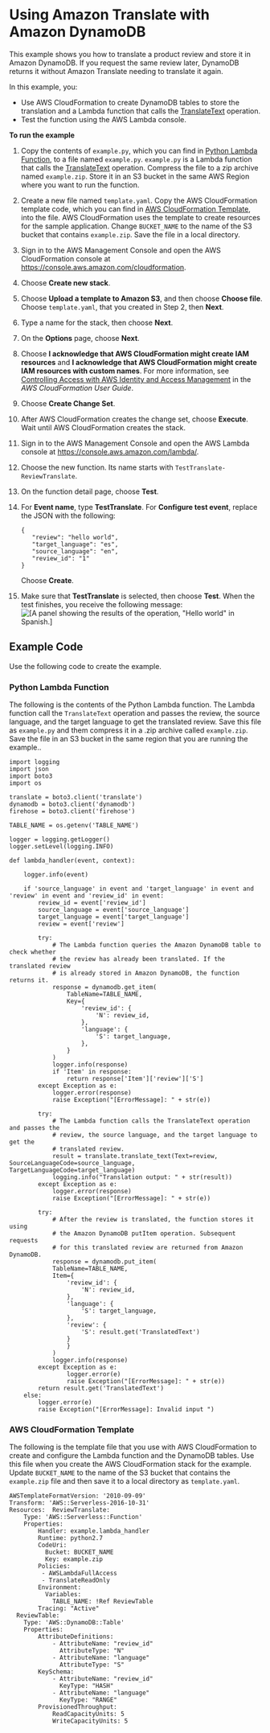 # Using Amazon Translate with Amazon DynamoDB<a name="examples-ddb"></a>

This example shows you how to translate a product review and store it in Amazon DynamoDB\. If you request the same review later, DynamoDB returns it without Amazon Translate needing to translate it again\. 

In this example, you:
+ Use AWS CloudFormation to create DynamoDB tables to store the translation and a Lambda function that calls the [TranslateText](API_TranslateText.md) operation\.
+ Test the function using the AWS Lambda console\.

**To run the example**

1.  Copy the contents of `example.py`, which you can find in [Python Lambda Function](#examples-ddb-code-lambda), to a file named `example.py`\. `example.py` is a Lambda function that calls the [TranslateText](API_TranslateText.md) operation\. Compress the file to a zip archive named `example.zip`\. Store it in an S3 bucket in the same AWS Region where you want to run the function\. 

1. Create a new file named `template.yaml`\. Copy the AWS CloudFormation template code, which you can find in [AWS CloudFormation Template](#examples-ddb-code-yaml), into the file\. AWS CloudFormation uses the template to create resources for the sample application\. Change `BUCKET_NAME` to the name of the S3 bucket that contains `example.zip`\. Save the file in a local directory\. 

1. Sign in to the AWS Management Console and open the AWS CloudFormation console at [https://console\.aws\.amazon\.com/cloudformation](https://console.aws.amazon.com/cloudformation/)\.

1. Choose **Create new stack**\.

1. Choose **Upload a template to Amazon S3**, and then choose **Choose file**\. Choose `template.yaml`, that you created in Step 2, then **Next**\.

1. Type a name for the stack, then choose **Next**\. 

1. On the **Options** page, choose **Next**\.

1. Choose **I acknowledge that AWS CloudFormation might create IAM resources** and **I acknowledge that AWS CloudFormation might create IAM resources with custom names**\. For more information, see [Controlling Access with AWS Identity and Access Management](http://docs.aws.amazon.com/AWSCloudFormation/latest/UserGuide/using-iam-template.html) in the *AWS CloudFormation User Guide*\.

1. Choose **Create Change Set**\.

1. After AWS CloudFormation creates the change set, choose **Execute**\. Wait until AWS CloudFormation creates the stack\.

1. Sign in to the AWS Management Console and open the AWS Lambda console at [https://console\.aws\.amazon\.com/lambda/](https://console.aws.amazon.com/lambda/)\.

1. Choose the new function\. Its name starts with `TestTranslate-ReviewTranslate`\.

1. On the function detail page, choose **Test**\.

1. For **Event name**, type **TestTranslate**\. For **Configure test event**, replace the JSON with the following:

   ```
   {
      "review": "hello world",
      "target_language": "es",
      "source_language": "en",
      "review_id": "1"
   }
   ```

   Choose **Create**\.

1. Make sure that **TestTranslate** is selected, then choose **Test**\. When the test finishes, you receive the following message:  
![\[A panel showing the results of the operation, "Hello world" in Spanish.\]](http://docs.aws.amazon.com/translate/latest/dg/images/example-3-results.png)

## Example Code<a name="examples-ddb-code"></a>

Use the following code to create the example\.

### Python Lambda Function<a name="examples-ddb-code-lambda"></a>

The following is the contents of the Python Lambda function\. The Lambda function call the `TranslateText` operation and passes the review, the source language, and the target language to get the translated review\. Save this file as `example.py` and them compress it in a \.zip archive called `example.zip`\. Save the file in an S3 bucket in the same region that you are running the example\.\.

```
import logging
import json
import boto3
import os

translate = boto3.client('translate')
dynamodb = boto3.client('dynamodb')
firehose = boto3.client('firehose')

TABLE_NAME = os.getenv('TABLE_NAME')

logger = logging.getLogger()
logger.setLevel(logging.INFO)

def lambda_handler(event, context):

    logger.info(event)

    if 'source_language' in event and 'target_language' in event and 'review' in event and 'review_id' in event:
        review_id = event['review_id']
        source_language = event['source_language']
        target_language = event['target_language']
        review = event['review']

        try:
            # The Lambda function queries the Amazon DynamoDB table to check whether 
            # the review has already been translated. If the translated review 
            # is already stored in Amazon DynamoDB, the function returns it.
            response = dynamodb.get_item(
                TableName=TABLE_NAME,
                Key={
                    'review_id': {
                        'N': review_id,
                    },
                    'language': {
                        'S': target_language,
                    },
                }
            )
            logger.info(response)
            if 'Item' in response:
                return response['Item']['review']['S']
        except Exception as e:
            logger.error(response)
            raise Exception("[ErrorMessage]: " + str(e))

        try:
            # The Lambda function calls the TranslateText operation and passes the 
            # review, the source language, and the target language to get the 
            # translated review. 
            result = translate.translate_text(Text=review, SourceLanguageCode=source_language, TargetLanguageCode=target_language)
            logging.info("Translation output: " + str(result))
        except Exception as e:
            logger.error(response)
            raise Exception("[ErrorMessage]: " + str(e))

        try:
            # After the review is translated, the function stores it using
            # the Amazon DynamoDB putItem operation. Subsequent requests
            # for this translated review are returned from Amazon DynamoDB.
            response = dynamodb.put_item(
            TableName=TABLE_NAME,
            Item={
                'review_id': {
                    'N': review_id,
                },
                'language': {
                    'S': target_language,
                },
                'review': {
                    'S': result.get('TranslatedText')
                }
                }
            )
            logger.info(response)
        except Exception as e:
                logger.error(e)
                raise Exception("[ErrorMessage]: " + str(e))
        return result.get('TranslatedText')
    else:
        logger.error(e)
        raise Exception("[ErrorMessage]: Invalid input ")
```

### AWS CloudFormation Template<a name="examples-ddb-code-yaml"></a>

The following is the template file that you use with AWS CloudFormation to create and configure the Lambda function and the DynamoDB tables\. Use this file when you create the AWS CloudFormation stack for the example\. Update `BUCKET_NAME` to the name of the S3 bucket that contains the `example.zip` file and then save it to a local directory as `template.yaml`\. 

```
AWSTemplateFormatVersion: '2010-09-09'
Transform: 'AWS::Serverless-2016-10-31'
Resources:  ReviewTranslate:
    Type: 'AWS::Serverless::Function'
    Properties:
        Handler: example.lambda_handler
        Runtime: python2.7
        CodeUri:
          Bucket: BUCKET_NAME
          Key: example.zip
        Policies:
         - AWSLambdaFullAccess
         - TranslateReadOnly
        Environment:
          Variables:
            TABLE_NAME: !Ref ReviewTable  
        Tracing: "Active"
  ReviewTable:
    Type: 'AWS::DynamoDB::Table'
    Properties:
        AttributeDefinitions: 
            - AttributeName: "review_id"
              AttributeType: "N"
            - AttributeName: "language"
              AttributeType: "S"
        KeySchema:
            - AttributeName: "review_id"
              KeyType: "HASH"
            - AttributeName: "language"
              KeyType: "RANGE"
        ProvisionedThroughput: 
            ReadCapacityUnits: 5
            WriteCapacityUnits: 5
```